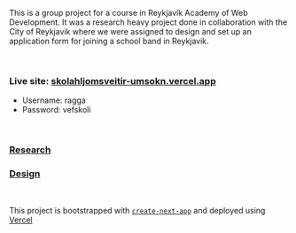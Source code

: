 This is a group project for a course in Reykjavík Academy of Web Development.
It was a research heavy project done in collaboration with the City of Reykjavik where we were assigned to design and set up an application form for joining a school band in Reykjavik.

<br>

### Live site: [skolahljomsveitir-umsokn.vercel.app](https://skolahljomsveitir-umsokn.vercel.app/)
- Username: ragga
- Password: vefskoli

<br>

### [Research](https://www.figma.com/file/dxdBLrpY29kBMXeCsjsRGY/TeamRVK---UI?node-id=629%3A15547)
### [Design](https://www.figma.com/file/dxdBLrpY29kBMXeCsjsRGY/TeamRVK---UI?node-id=0%3A1)

<br>

This project is bootstrapped with [`create-next-app`](https://github.com/vercel/next.js/tree/canary/packages/create-next-app) and deployed using [Vercel](https://vercel.com)
